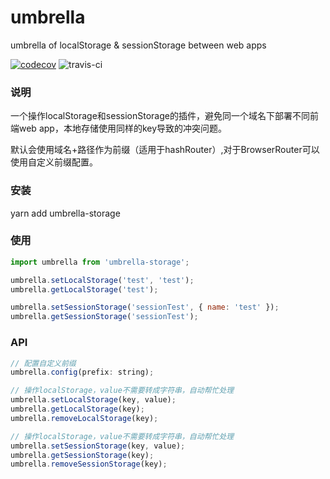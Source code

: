 # umbrella
umbrella of localStorage &amp; sessionStorage between web apps

[![codecov](https://codecov.io/gh/yezihaohao/umbrella/branch/master/graph/badge.svg)](https://codecov.io/gh/yezihaohao/umbrella)
![travis-ci](https://travis-ci.org/yezihaohao/umbrella.svg?branch=master)

### 说明
一个操作localStorage和sessionStorage的插件，避免同一个域名下部署不同前端web app，本地存储使用同样的key导致的冲突问题。

默认会使用域名+路径作为前缀（适用于hashRouter）,对于BrowserRouter可以使用自定义前缀配置。

### 安装

yarn add umbrella-storage

### 使用
```js
import umbrella from 'umbrella-storage';

umbrella.setLocalStorage('test', 'test');
umbrella.getLocalStorage('test');

umbrella.setSessionStorage('sessionTest', { name: 'test' });
umbrella.getSessionStorage('sessionTest');
```

### API
```js
// 配置自定义前缀
umbrella.config(prefix: string);

// 操作localStorage，value不需要转成字符串，自动帮忙处理
umbrella.setLocalStorage(key, value);
umbrella.getLocalStorage(key);
umbrella.removeLocalStorage(key);

// 操作localStorage，value不需要转成字符串，自动帮忙处理
umbrella.setSessionStorage(key, value);
umbrella.getSessionStorage(key);
umbrella.removeSessionStorage(key);

```
